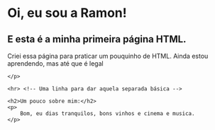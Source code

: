<!DOCTYPE html>
<html lang="pt-BR">
<head>
    <meta charset="UTF-8">
    <meta name="viewport" content="width=device-width, initial-scale=1.0">
    <title>Minha Primeira Página</title>
</head>
<body>
    <h1>Oi, eu sou a Ramon!</h1>
    <h2>E esta é a minha primeira página HTML.</h2>
    <p>
        Criei essa página para praticar um pouquinho de HTML. 
        Ainda estou aprendendo, mas até que é legal 
       
    </p>

    <hr> <!-- Uma linha para dar aquela separada básica -->

    <h2>Um pouco sobre mim:</h2>
    <p>
        Bom, eu dias tranquilos, bons vinhos e cinema e musica.
    </p>
</body>
</html>


 
